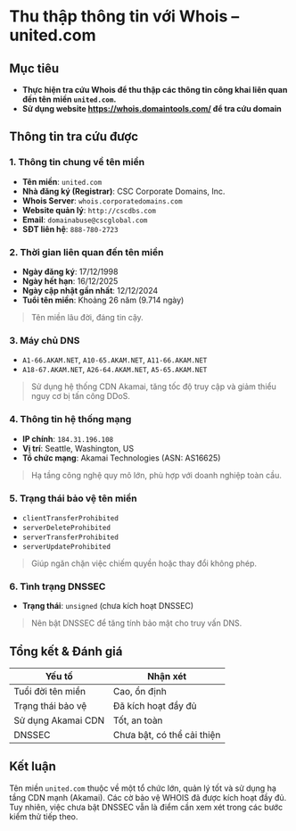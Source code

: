 
# Thu thập thông tin với Whois – united.com

## Mục tiêu
- **Thực hiện tra cứu Whois để thu thập các thông tin công khai liên quan đến tên miền `united.com`.**
- **Sử dụng website https://whois.domaintools.com/ để tra cứu domain**


## Thông tin tra cứu được

### 1. Thông tin chung về tên miền
- **Tên miền**: `united.com`
- **Nhà đăng ký (Registrar)**: CSC Corporate Domains, Inc.
- **Whois Server**: `whois.corporatedomains.com`
- **Website quản lý**: `http://cscdbs.com`
- **Email**: `domainabuse@cscglobal.com`
- **SĐT liên hệ**: `888-780-2723`


### 2. Thời gian liên quan đến tên miền
- **Ngày đăng ký**: 17/12/1998
- **Ngày hết hạn**: 16/12/2025
- **Ngày cập nhật gần nhất**: 12/12/2024
- **Tuổi tên miền**: Khoảng 26 năm (9.714 ngày)

> Tên miền lâu đời, đáng tin cậy.


### 3. Máy chủ DNS
- `A1-66.AKAM.NET`, `A10-65.AKAM.NET`, `A11-66.AKAM.NET`
- `A18-67.AKAM.NET`, `A26-64.AKAM.NET`, `A5-65.AKAM.NET`

> Sử dụng hệ thống CDN Akamai, tăng tốc độ truy cập và giảm thiểu nguy cơ bị tấn công DDoS.

### 4. Thông tin hệ thống mạng
- **IP chính**: `184.31.196.108`
- **Vị trí**: Seattle, Washington, US
- **Tổ chức mạng**: Akamai Technologies (ASN: AS16625)

> Hạ tầng công nghệ quy mô lớn, phù hợp với doanh nghiệp toàn cầu.


### 5. Trạng thái bảo vệ tên miền
- `clientTransferProhibited`
- `serverDeleteProhibited`
- `serverTransferProhibited`
- `serverUpdateProhibited`

> Giúp ngăn chặn việc chiếm quyền hoặc thay đổi không phép.


### 6. Tình trạng DNSSEC
- **Trạng thái**: `unsigned` (chưa kích hoạt DNSSEC)

> Nên bật DNSSEC để tăng tính bảo mật cho truy vấn DNS.

## Tổng kết & Đánh giá

| Yếu tố                 | Nhận xét             |
|------------------------|----------------------|
| Tuổi đời tên miền      | Cao, ổn định         |
| Trạng thái bảo vệ      | Đã kích hoạt đầy đủ  |
| Sử dụng Akamai CDN     | Tốt, an toàn         |
| DNSSEC                 | Chưa bật, có thể cải thiện |


## Kết luận
Tên miền `united.com` thuộc về một tổ chức lớn, quản lý tốt và sử dụng hạ tầng CDN mạnh (Akamai). Các cờ bảo vệ WHOIS đã được kích hoạt đầy đủ. Tuy nhiên, việc chưa bật DNSSEC vẫn là điểm cần xem xét trong các bước kiểm thử tiếp theo.
